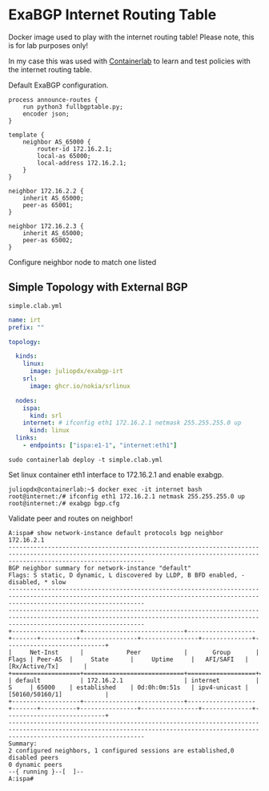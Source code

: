 # ExaBGP Internet Routing Table

Docker image used to play with the internet routing table! Please note, this is for lab purposes only!

In my case this was used with [Containerlab](https://containerlab.srlinux.dev/) to learn and test policies with the internet routing table.

Default ExaBGP configuration.

```text
process announce-routes {
    run python3 fullbgptable.py;
    encoder json;
}

template {
    neighbor AS_65000 {
        router-id 172.16.2.1;
        local-as 65000;
        local-address 172.16.2.1;
    }
}

neighbor 172.16.2.2 {
    inherit AS_65000;
    peer-as 65001;
}

neighbor 172.16.2.3 {
    inherit AS_65000;
    peer-as 65002;
}
```

Configure neighbor node to match one listed

## Simple Topology with External BGP

`simple.clab.yml`

```yaml
name: irt
prefix: ""

topology:

  kinds:
    linux:
      image: juliopdx/exabgp-irt
    srl:
      image: ghcr.io/nokia/srlinux

  nodes:
    ispa:
      kind: srl
    internet: # ifconfig eth1 172.16.2.1 netmask 255.255.255.0 up
      kind: linux
  links:
    - endpoints: ["ispa:e1-1", "internet:eth1"]

```

`sudo containerlab deploy -t simple.clab.yml`

Set linux container eth1 interface to 172.16.2.1 and enable exabgp.

```text
juliopdx@containerlab:~$ docker exec -it internet bash
root@internet:/# ifconfig eth1 172.16.2.1 netmask 255.255.255.0 up
root@internet:/# exabgp bgp.cfg
```

Validate peer and routes on neighbor!

```text
A:ispa# show network-instance default protocols bgp neighbor 172.16.2.1
----------------------------------------------------------------------------------------------------------------------------------------------------------------------------------
BGP neighbor summary for network-instance "default"
Flags: S static, D dynamic, L discovered by LLDP, B BFD enabled, - disabled, * slow
----------------------------------------------------------------------------------------------------------------------------------------------------------------------------------
----------------------------------------------------------------------------------------------------------------------------------------------------------------------------------
+-------------------+----------------------------+-------------------+-------+----------+----------------+----------------+--------------+----------------------------+
|     Net-Inst      |            Peer            |       Group       | Flags | Peer-AS  |     State      |     Uptime     |   AFI/SAFI   |       [Rx/Active/Tx]       |
+===================+============================+===================+=======+==========+================+================+==============+============================+
| default           | 172.16.2.1                 | internet          | S     | 65000    | established    | 0d:0h:0m:51s   | ipv4-unicast | [50160/50160/1]            |
+-------------------+----------------------------+-------------------+-------+----------+----------------+----------------+--------------+----------------------------+
----------------------------------------------------------------------------------------------------------------------------------------------------------------------------------
Summary:
2 configured neighbors, 1 configured sessions are established,0 disabled peers
0 dynamic peers
--{ running }--[  ]--
A:ispa#
```
